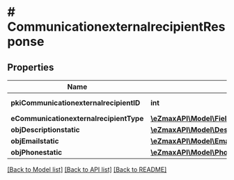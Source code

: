 # # CommunicationexternalrecipientResponse

## Properties

Name | Type | Description | Notes
------------ | ------------- | ------------- | -------------
**pkiCommunicationexternalrecipientID** | **int** | The unique ID of the Communicationexternalrecipient |
**eCommunicationexternalrecipientType** | [**\eZmaxAPI\Model\FieldECommunicationexternalrecipientType**](FieldECommunicationexternalrecipientType.md) |  |
**objDescriptionstatic** | [**\eZmaxAPI\Model\DescriptionstaticResponseCompound**](DescriptionstaticResponseCompound.md) |  |
**objEmailstatic** | [**\eZmaxAPI\Model\EmailstaticResponseCompound**](EmailstaticResponseCompound.md) |  | [optional]
**objPhonestatic** | [**\eZmaxAPI\Model\PhonestaticResponseCompound**](PhonestaticResponseCompound.md) |  | [optional]

[[Back to Model list]](../../README.md#models) [[Back to API list]](../../README.md#endpoints) [[Back to README]](../../README.md)
